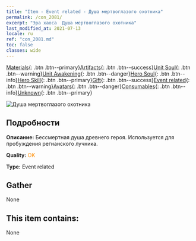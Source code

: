 ```yaml
---
title: "Item - Event related - Душа мертвоглазого охотника"
permalink: /con_2081/
excerpt: "Эра хаоса  Душа мертвоглазого охотника"
last_modified_at: 2021-07-13
locale: ru
ref: "con_2081.md"
toc: false
classes: wide
---
```

 [Materials](/ItemsRU/){: .btn .btn--primary}[Artifacts](/ItemsRU/Artifacts/){: .btn .btn--success}[Unit Soul](/ItemsRU/UnitSoul/){: .btn .btn--warning}[Unit Awakening](/ItemsRU/UnitAwakening/){: .btn .btn--danger}[Hero Soul](/ItemsRU/HeroSoul/){: .btn .btn--info}[Hero Skill](/ItemsRU/HeroSkill/){: .btn .btn--primary}[Gift](/ItemsRU/Gift/){: .btn .btn--success}[Event related](/ItemsRU/Events/){: .btn .btn--warning}[Avatars](/ItemsRU/Avatars/){: .btn .btn--danger}[Consumables](/ItemsRU/Consumables/){: .btn .btn--info}[Unknown](/ItemsRU/Unknown/){: .btn .btn--primary}

 ![Душа мертвоглазого охотника](/images/t/juexing_9902.png)

## Подробности
 **Описание:** Бессмертная душа древнего героя. Используется для пробуждения регнанского лучника.

 **Quality:** <span style="color: #FF8C00">OK</span>

 **Type:** Event related

## Gather

  None

## This item contains:

  None

